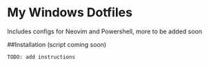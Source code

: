 # My Windows Dotfiles
Includes configs for Neovim and Powershell, more to be added soon

##Installation (script coming soon)
```
TODO: add instructions
```
